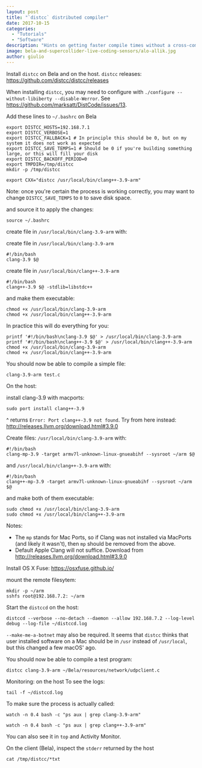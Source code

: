 ```yaml
---
layout: post
title: "`distcc` distributed compiler"
date: 2017-10-15
categories:
  - "Tutorials"
  - "Software"
description: "Hints on getting faster compile times without a cross-compiler"
image: bela-and-supercollider-live-coding-sensors/alo-allik.jpg
author: giulio
---
```


Install `distcc` on Bela and on the host. `distcc` releases: https://github.com/distcc/distcc/releases

When installing `distcc`, you may need to configure with `./configure --without-libiberty --disable-Werror`. See https://github.com/marksatt/DistCode/issues/13.

Add these lines to `~/.bashrc` on Bela
```
export DISTCC_HOSTS=192.168.7.1
export DISTCC_VERBOSE=1
export DISTCC_FALLBACK=1 # In principle this should be 0, but on my system it does not work as expected
export DISTCC_SAVE_TEMPS=1 # Should be 0 if you're building something large, or this will fill your disk
export DISTCC_BACKOFF_PERIOD=0
export TMPDIR=/tmp/distcc
mkdir -p /tmp/distcc

export CXX="distcc /usr/local/bin/clang++-3.9-arm"
```
Note: once you're certain the process is working correctly, you may want to change `DISTCC_SAVE_TEMPS` to `0` to save disk space.

and source it to apply the changes:
```
source ~/.bashrc
```
create file in `/usr/local/bin/clang-3.9-arm`
with:

create file in `/usr/local/bin/clang-3.9-arm`
```
#!/bin/bash
clang-3.9 $@
```
create file in `/usr/local/bin/clang++-3.9-arm`
```
#!/bin/bash
clang++-3.9 $@ -stdlib=libstdc++
```
and make them executable:
```
chmod +x /usr/local/bin/clang-3.9-arm
chmod +x /usr/local/bin/clang++-3.9-arm
```

In practice this will do everything for you:
```
printf '#!/bin/bash\nclang-3.9 $@' > /usr/local/bin/clang-3.9-arm
printf '#!/bin/bash\nclang++-3.9 $@' > /usr/local/bin/clang++-3.9-arm
chmod +x /usr/local/bin/clang-3.9-arm
chmod +x /usr/local/bin/clang++-3.9-arm
```

You should now be able to compile a simple file:
```
clang-3.9-arm test.c
```

On the host: 

install clang-3.9 with macports:
```
sudo port install clang++-3.9
```
^ returns `Error: Port clang++-3.9 not found`. Try from here instead: http://releases.llvm.org/download.html#3.9.0

Create files: `/usr/local/bin/clang-3.9-arm`
with:
```
#!/bin/bash
clang-mp-3.9 -target armv7l-unknown-linux-gnueabihf --sysroot ~/arm $@
```
and `/usr/local/bin/clang++-3.9-arm`
with:
```
#!/bin/bash
clang++-mp-3.9 -target armv7l-unknown-linux-gnueabihf --sysroot ~/arm $@
```
and make both of them executable:
```
sudo chmod +x /usr/local/bin/clang-3.9-arm
sudo chmod +x /usr/local/bin/clang++-3.9-arm
```

Notes: 
- The `mp` stands for Mac Ports, so if Clang was not installed via MacPorts (and likely it wasn't), then `mp` should be removed from the above.
- Default Apple Clang will not suffice. Download from http://releases.llvm.org/download.html#3.9.0

Install OS X Fuse: https://osxfuse.github.io/

mount the remote filesytem:
```
mkdir -p ~/arm
sshfs root@192.168.7.2: ~/arm
```

Start the `distccd` on the host:
```
distccd --verbose --no-detach --daemon --allow 192.168.7.2 --log-level debug --log-file ~/distccd.log
```

`--make-me-a-botnet` may also be required. It seems that `distcc` thinks that user installed software on a Mac should be in `/usr` instead of `/usr/local`, but this changed a few macOS' ago.

You should now be able to compile a test program:

```
distcc clang-3.9-arm ~/Bela/resources/network/udpclient.c
```

Monitoring:
on the host
To see the logs:
```
tail -f ~/distccd.log
```
To make sure the process is actually called:
```
watch -n 0.4 bash -c "ps aux | grep clang-3.9-arm"
```
```
watch -n 0.4 bash -c "ps aux | grep clang++-3.9-arm"
```
You can also see it in `top` and Activity Monitor.

On the client (Bela), inspect the `stderr` returned by the host
```
cat /tmp/distcc/*txt
```
